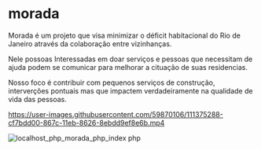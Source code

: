 
# morada
Morada é um projeto que visa minimizar o déficit habitacional do Rio de Janeiro através da colaboração entre vizinhanças.

Nele possoas Interessadas em doar serviços e pessoas que necessitam de ajuda podem se comunicar para melhorar a cituação de suas residencias.

Nosso foco é contribuir com pequenos serviços de construção, interverções pontuais mas que impactem verdadeiramente na qualidade de vida das pessoas.


https://user-images.githubusercontent.com/59870106/111375288-cf7bdd00-867c-11eb-8626-8ebdd9ef8e6b.mp4

![localhost_php_morada_php_index php](https://user-images.githubusercontent.com/59870106/111376300-0b637200-867e-11eb-816d-589c837261c5.png)
